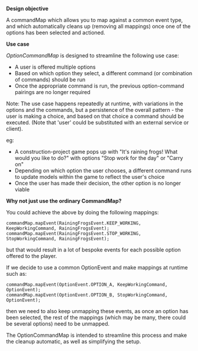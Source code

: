 **Design objective**

A commandMap which allows you to map against a common event type, and which automatically cleans up (removing all mappings) once one of the options has been selected and actioned.

**Use case**

*OptionCommandMap* is designed to streamline the following use case:                                 

* A user is offered multiple options
* Based on which option they select, a different command (or combination of commands) should be run
* Once the appropriate command is run, the previous option-command pairings are no longer required

Note: The use case happens repeatedly at runtime, with variations in the options and the commands, but a persistence of the overall pattern - the user is making a choice, and based on that choice a command should be executed. (Note that 'user' could be substituted with an external service or client).

eg:

* A construction-project game pops up with "It's raining frogs! What would you like to do?" with options "Stop work for the day" or "Carry on"
* Depending on which option the user chooses, a different command runs to update models within the game to reflect the user's choice
* Once the user has made their decision, the other option is no longer viable


**Why not just use the ordinary CommandMap?**

You could achieve the above by doing the following mappings:

	commandMap.mapEvent(RainingFrogsEvent.KEEP_WORKING, KeepWorkingCommand, RainingFrogsEvent);
	commandMap.mapEvent(RainingFrogsEvent.STOP_WORKING, StopWorkingCommand, RainingFrogsEvent);
	
but that would result in a lot of bespoke events for each possible option offered to the player.

If we decide to use a common OptionEvent and make mappings at runtime such as:

 	commandMap.mapEvent(OptionEvent.OPTION_A, KeepWorkingCommand, OptionEvent);
	commandMap.mapEvent(OptionEvent.OPTION_B, StopWorkingCommand, OptionEvent);  
	
then we need to also keep unmapping these events, as once an option has been selected, the rest of the mappings (which may be many, there could be several options) need to be unmapped.

The OptionCommandMap is intended to streamline this process and make the cleanup automatic, as well as simplifying the setup.





